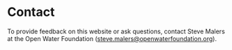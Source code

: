 # Contact #

To provide feedback on this website or ask questions, contact Steve Malers at the
Open Water Foundation ([steve.malers@openwaterfoundation.org](mailto:steve.malers@openwaterfoundation.org)).
